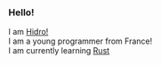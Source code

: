 ### Hello!
I am [Hidro!](https://github.com/hidrogh)\
I am a young programmer from France!\
I am currently learning [Rust](https://www.rust-lang.org)
